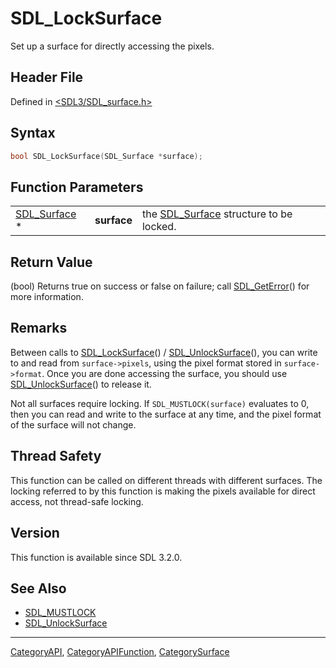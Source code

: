 # SDL_LockSurface

Set up a surface for directly accessing the pixels.

## Header File

Defined in [<SDL3/SDL_surface.h>](https://github.com/libsdl-org/SDL/blob/main/include/SDL3/SDL_surface.h)

## Syntax

```c
bool SDL_LockSurface(SDL_Surface *surface);
```

## Function Parameters

|                              |             |                                                        |
| ---------------------------- | ----------- | ------------------------------------------------------ |
| [SDL_Surface](SDL_Surface) * | **surface** | the [SDL_Surface](SDL_Surface) structure to be locked. |

## Return Value

(bool) Returns true on success or false on failure; call
[SDL_GetError](SDL_GetError)() for more information.

## Remarks

Between calls to [SDL_LockSurface](SDL_LockSurface)() /
[SDL_UnlockSurface](SDL_UnlockSurface)(), you can write to and read from
`surface->pixels`, using the pixel format stored in `surface->format`. Once
you are done accessing the surface, you should use
[SDL_UnlockSurface](SDL_UnlockSurface)() to release it.

Not all surfaces require locking. If `SDL_MUSTLOCK(surface)` evaluates to
0, then you can read and write to the surface at any time, and the pixel
format of the surface will not change.

## Thread Safety

This function can be called on different threads with different surfaces.
The locking referred to by this function is making the pixels available for
direct access, not thread-safe locking.

## Version

This function is available since SDL 3.2.0.

## See Also

- [SDL_MUSTLOCK](SDL_MUSTLOCK)
- [SDL_UnlockSurface](SDL_UnlockSurface)

----
[CategoryAPI](CategoryAPI), [CategoryAPIFunction](CategoryAPIFunction), [CategorySurface](CategorySurface)

